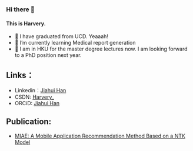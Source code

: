 ### Hi there 👋
#### This is Harvery.
- 🔭 I have graduated from UCD. Yeaaah!
- 🌱 I’m currently learning Medical report generation
- 💬 I am in HKU for the master degree lectures now. I am looking forward to a PhD position next year.

## Links：
- Linkedin：[Jiahui Han](https://www.linkedin.com/in/jiahui-han520/)
- CSDN: [Harvery_](https://blog.csdn.net/Harvery_?type=blog)
- ORCiD: [Jiahui Han](https://orcid.org/0009-0005-6491-4009)
  
## Publication:
- [MIAE: A Mobile Application Recommendation Method Based on a NTK Model](https://ieeexplore.ieee.org/document/10386764)


<!--
**UlanqabBadGuy/UlanqabBadGuy** is a ✨ _special_ ✨ repository because its `README.md` (this file) appears on your GitHub profile.

Here are some ideas to get you started:

- 🔭 I’m currently working on ...
- 🌱 I’m currently learning ...
- 👯 I’m looking to collaborate on ...
- 🤔 I’m looking for help with ...
- 💬 Ask me about ...
- 📫 How to reach me: ...
- 😄 Pronouns: ...
- ⚡ Fun fact: ...
-->
